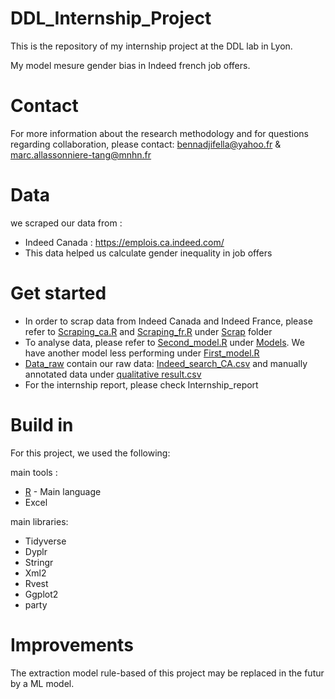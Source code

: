 # DDL_Internship_Project
This is the repository of my internship project at the DDL lab in Lyon.

My model mesure gender bias in Indeed french job offers.

# Contact
For more information about the research methodology and for questions regarding collaboration, please contact: bennadjifella@yahoo.fr & marc.allassonniere-tang@mnhn.fr

# Data
we scraped our data from :

- Indeed Canada : https://emplois.ca.indeed.com/
- This data helped us calculate gender inequality in job offers

# Get started 
- In order to scrap data from Indeed Canada and Indeed France, please refer to [Scraping_ca.R](https://github.com/FellaBennadji/DDL_Internship_Project/blob/main/Scrap/Scraping_ca.R) and [Scraping_fr.R](https://github.com/FellaBennadji/DDL_Internship_Project/blob/main/Scrap/Scraping_fr.R) under [Scrap](https://github.com/FellaBennadji/DDL_Internship_Project/tree/main/Scrap) folder
- To analyse data, please refer to [Second_model.R](https://github.com/FellaBennadji/DDL_Internship_Project/blob/main/Models/Second_model.R) under [Models](https://github.com/FellaBennadji/DDL_Internship_Project/tree/main/Models). We have another model less performing under [First_model.R](https://github.com/FellaBennadji/DDL_Internship_Project/blob/main/Models/First_model.R)
- [Data_raw](https://github.com/FellaBennadji/DDL_Internship_Project/tree/main/Data_raw) contain our raw data: [Indeed_search_CA.csv](https://github.com/FellaBennadji/DDL_Internship_Project/blob/main/Data_raw/Indeed_search_CA.csv) and manually annotated data under [qualitative result.csv](https://github.com/FellaBennadji/DDL_Internship_Project/blob/main/Data_raw/qualitative%20result.csv)
- For the internship report, please check Internship_report

# Build in 
For this project, we used the following:

main tools :
- [R](https://www.r-project.org/) - Main language
- Excel

main libraries:
- Tidyverse
- Dyplr
- Stringr
- Xml2
- Rvest
- Ggplot2
- party

# Improvements
The extraction model rule-based of this project may be replaced in the futur by a ML model.
